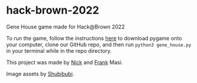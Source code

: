 # hack-brown-2022
Gene House game made for Hack@Brown 2022

To run the game, follow the instructions [here](https://www.pygame.org/wiki/GettingStarted#Pygame%20Installation) to download pygame onto your computer, clone our GitHub repo, and then run ```python3 gene_house.py``` in your terminal while in the repo directory.

This project was made by [Nick](https://github.com/N-Masi) and [Frank](https://github.com/frgllbrt) Masi.

Image assets by [Shubibubi](https://shubibubi.itch.io/).